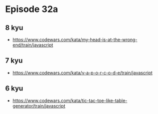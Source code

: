 # Episode 32a

## 8 kyu

* https://www.codewars.com/kata/my-head-is-at-the-wrong-end/train/javascript

## 7 kyu

* https://www.codewars.com/kata/v-a-p-o-r-c-o-d-e/train/javascript

## 6 kyu

* https://www.codewars.com/kata/tic-tac-toe-like-table-generator/train/javascript
